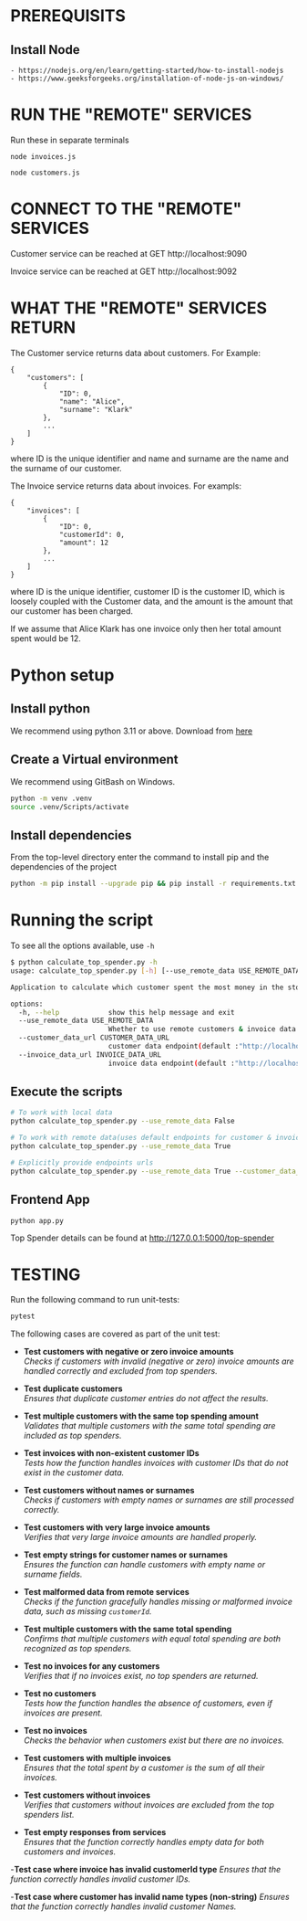 # PREREQUISITS
## Install Node
    - https://nodejs.org/en/learn/getting-started/how-to-install-nodejs
    - https://www.geeksforgeeks.org/installation-of-node-js-on-windows/

# RUN THE "REMOTE" SERVICES

Run these in separate terminals
```
node invoices.js
```
```
node customers.js
```

# CONNECT TO THE "REMOTE" SERVICES

Customer service can be reached at GET http://localhost:9090

Invoice service can be reached at GET http://localhost:9092

# WHAT THE "REMOTE" SERVICES RETURN

The Customer service returns data about customers. For Example:

```
{
    "customers": [
        {
            "ID": 0,
            "name": "Alice",
            "surname": "Klark"
        },
        ...
    ]
}
```

where ID is the unique identifier and name and surname are the name and the surname of our customer.

The Invoice service returns data about invoices. For exampls:

```
{
    "invoices": [
        {
            "ID": 0,
            "customerId": 0,
            "amount": 12
        },
        ...
    ]
}
```

where ID is the unique identifier, customer ID is the customer ID, which is loosely coupled with the Customer data, and the amount is the amount that our customer has been charged.

If we assume that Alice Klark has one invoice only then her total amount spent would be 12.

# Python setup
## Install python
We recommend using python 3.11 or above. Download from [here](https://www.python.org/downloads/)

## Create a Virtual environment

We recommend using GitBash on Windows.
```bash
python -m venv .venv
source .venv/Scripts/activate
```
## Install dependencies
From the top-level directory enter the command to install pip and the dependencies of the project

```bash
python -m pip install --upgrade pip && pip install -r requirements.txt
```

# Running the script
To see all the options available, use `-h`
```bash
$ python calculate_top_spender.py -h
usage: calculate_top_spender.py [-h] [--use_remote_data USE_REMOTE_DATA] [--customer_data_url CUSTOMER_DATA_URL] [--invoice_data_url INVOICE_DATA_URL]

Application to calculate which customer spent the most money in the store and displays his/her name, surname, and total amount spent.

options:
  -h, --help            show this help message and exit
  --use_remote_data USE_REMOTE_DATA
                        Whether to use remote customers & invoice data.
  --customer_data_url CUSTOMER_DATA_URL
                        customer data endpoint(default :"http://localhost:9090/")
  --invoice_data_url INVOICE_DATA_URL
                        invoice data endpoint(default :"http://localhost:9092/")
```

## Execute the scripts
```bash
# To work with local data
python calculate_top_spender.py --use_remote_data False

# To work with remote data(uses default endpoints for customer & invoice data when not provided )
python calculate_top_spender.py --use_remote_data True

# Explicitly provide endpoints urls
python calculate_top_spender.py --use_remote_data True --customer_data_url "http://localhost:9090" --invoice_data_url "http://localhost:9092"

```
## Frontend App

```
python app.py
```

Top Spender details can be found at http://127.0.0.1:5000/top-spender

# TESTING
Run the following command to run unit-tests:
```bash
pytest
```

The following cases are covered as part of the unit test:
- **Test customers with negative or zero invoice amounts**  
  *Checks if customers with invalid (negative or zero) invoice amounts are handled correctly and excluded from top spenders.*

- **Test duplicate customers**  
  *Ensures that duplicate customer entries do not affect the results.*

- **Test multiple customers with the same top spending amount**  
  *Validates that multiple customers with the same total spending are included as top spenders.*

- **Test invoices with non-existent customer IDs**  
  *Tests how the function handles invoices with customer IDs that do not exist in the customer data.*

- **Test customers without names or surnames**  
  *Checks if customers with empty names or surnames are still processed correctly.*

- **Test customers with very large invoice amounts**  
  *Verifies that very large invoice amounts are handled properly.*

- **Test empty strings for customer names or surnames**  
  *Ensures the function can handle customers with empty name or surname fields.*

- **Test malformed data from remote services**  
  *Checks if the function gracefully handles missing or malformed invoice data, such as missing `customerId`.*

- **Test multiple customers with the same total spending**  
  *Confirms that multiple customers with equal total spending are both recognized as top spenders.*

- **Test no invoices for any customers**  
  *Verifies that if no invoices exist, no top spenders are returned.*

- **Test no customers**  
  *Tests how the function handles the absence of customers, even if invoices are present.*

- **Test no invoices**  
  *Checks the behavior when customers exist but there are no invoices.*

- **Test customers with multiple invoices**  
  *Ensures that the total spent by a customer is the sum of all their invoices.*

- **Test customers without invoices**  
  *Verifies that customers without invoices are excluded from the top spenders list.*

- **Test empty responses from services**  
  *Ensures that the function correctly handles empty data for both customers and invoices.*

-**Test case where invoice has invalid customerId type**
  *Ensures that the function correctly handles invalid customer IDs.*

-**Test case where customer has invalid name types (non-string)**
*Ensures that the function correctly handles invalid customer Names.*



